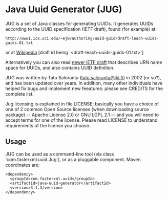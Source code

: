 #  Java Uuid Generator (JUG)

JUG is a set of Java classes for generating UUIDs. It generates UUIDs according to the UUID specification (IETF draft), found  (for example) at:

    http://www1.ics.uci.edu/~ejw/authoring/uuid-guid/draft-leach-uuids-guids-01.txt

or at [Wikipedia](http://en.wikipedia.org/wiki/UUID) [draft id being '<draft-leach-uuids-guids-01.txt>']

Alternatively you can also read [newer IETF draft](http://www.ietf.org/internet-drafts/draft-mealling-uuid-urn-00.txt)
 that describes URN name space for UUIDs, and also contains UUID definition.

JUG was written by Tatu Saloranta (<tatu.saloranta@iki.fi>) in 2002 (or so?), and has been updated over years.
In addition, many other individuals have helped fix bugs and implement new feeatures: please see CREDITS for the complete list.

Jug licensing is explained in file LICENSE; basically you have a choice of one of 2 common Open Source licenses (when downloading source package) -- Apache License 2.0 or GNU LGPL 2.1 -- and you will need to accept terms for one of the license.
Please read LICENSE to understand requirements of the license you choose.

## Usage

JUG can be used as a command-line tool (via class 'com.fasterxml.uuid.Jug`), or as a pluggable component.
Maven coordinates are:

    <dependency>
      <groupId>com.fasterxml.uuid</groupId>
      <artifactId>java-uuid-generator</artifactId>
      <version>3.1.3/version>
    </dependency>

